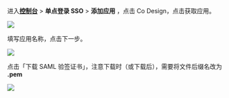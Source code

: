 <IntegrationDetailCard :title="`在 ${$localeConfig.brandName} 中创建应用`">

进入[**控制台**](https://console.genauth.ai) > **单点登录 SSO** > **添加应用** ，点击 Co Design，点击获取应用。

![](~@imagesZhCn/integration/co-design/1-1.png)

填写应用名称，点击下一步。

![](~@imagesZhCn/integration/co-design/1-2.png)

点击「下载 SAML 验签证书」，注意下载时（或下载后），需要将文件后缀名改为 **.pem**

![](~@imagesZhCn/integration/co-design/1-3.png)

</IntegrationDetailCard>

